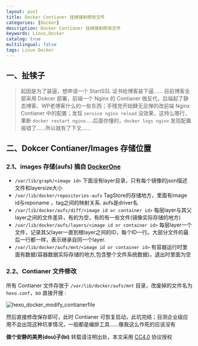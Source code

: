```yaml
---
layout: post
title: Docker Contianer 挂掉强制修改文件
categories: [Docker]
description: Docker Contianer 挂掉强制修改文件
keywords: Linux,Docker
catalog: true
multilingual: false
tags: Linux Docker
---
```


## 一、扯犊子

> 起因是为了装逼，想申请一个 StartSSL 证书给博客装下逼...... 目前博客全部采用 Dokcer 部署，前端一个 Nginx 的 Contianer 做反代，后端起了静态博客、WP老博客什么的一些东西；手残党开始肆无忌惮的改前端 Nginx Contianer 中的配置；发现 `service nginx reload` 没效果，这特么哪行，果断 `docker restart nginx`.....后面你懂的，`docker logs nginx` 发现配置报错了......所以就有了下文......

<!--more-->

## 二、Dokcer Contianer/Images 存储位置

### 2.1、images 存储(aufs) 摘自 [DockerOne](http://dockone.io/question/70)
- `/var/lib/graph/<image id>` 下面没有layer目录，只有每个镜像的json描述文件和layersize大小
- `/var/lib/docker/repositories-aufs` TagStore的存储地方，里面有image id与reponame ，tag之间的映射关系. aufs是driver名
- `/var/lib/docker/aufs/diff/<image id or container id>` 每层layer与其父layer之间的文件差异，有的为空，有的有一些文件(镜像实际存储的地方)
- `/var/lib/docker/aufs/layers/<image id or container id>` 每层layer一个文件，记录其父layer一直到根layer之间的ID，每个ID一行。大部分文件的最后一行都一样，表示继承自同一个layer.
- `/var/lib/docker/aufs/mnt/<image id or container id>` 有容器运行时里面有数据(容器数据实际存储的地方,包含整个文件系统数据)，退出时里面为空

### 2.2、Contianer 文件修改

所有 Contianer 文件存放于 `/var/lib/docker/aufs/mnt` 目录，改废掉的文件名为 `hexo.conf`，so  直接开搜 :

![hexo_docker_modify_contianerfile](https://mritd.b0.upaiyun.com/markdown/hexo_docker_modify_contianerfile.png)

然后直接修改保存即可，此时 Contianer 可恢复启动，此坑完结；目测企业级应用不会出现这种坑爹情况，一般都是编排工具......像我这么作死的应该没有

**做个安静的美男(dou)子(bi)**
转载请注明出处，本文采用 [CC4.0](http://creativecommons.org/licenses/by-nc-nd/4.0/) 协议授权
